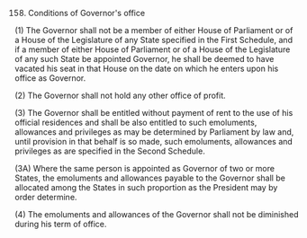 158. Conditions of Governor's office

(1) The Governor shall not be a member of either House of Parliament or of a House of the Legislature of any State specified in the First Schedule, and if a member of either House of Parliament or of a House of the Legislature of any such State be appointed Governor, he shall be deemed to have vacated his seat in that House on the date on which he enters upon his office as Governor.

(2) The Governor shall not hold any other office of profit.

(3) The Governor shall be entitled without payment of rent to the use of his official residences and shall be also entitled to such emoluments, allowances and privileges as may be determined by Parliament by law and, until provision in that behalf is so made, such emoluments, allowances and privileges as are specified in the Second Schedule.

(3A) Where the same person is appointed as Governor of two or more States, the emoluments and allowances payable to the Governor shall be allocated among the States in such proportion as the President may by order determine.

(4) The emoluments and allowances of the Governor shall not be diminished during his term of office.

